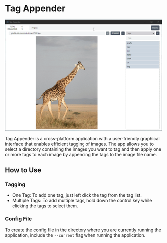 # Tag Appender
<p align="center" >
  <img src="public/imgs/demo.gif" width="800">
</p>

Tag Appender is a cross-platform application with a user-friendly graphical interface that enables efficient tagging of images. The app allows you to select a directory containing the images you want to tag and then apply one or more tags to each image by appending the tags to the image file name.

## How to Use
### Tagging
- One Tag: To add one tag, just left click the tag from the tag list.
- Multiple Tags: To add multiple tags, hold down the control key while clicking the tags to select them.

### Config File
To create the config file in the directory where you are currently running the application, include the `--current` flag when running the application.